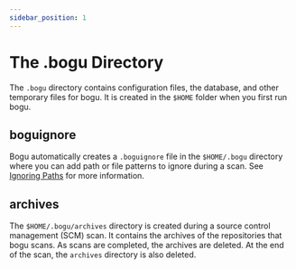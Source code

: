 ```yaml
---
sidebar_position: 1
---
```


# The .bogu Directory

The `.bogu` directory contains configuration files, the database, and other temporary files for bogu. It is created in the `$HOME` folder when you first run bogu.

## boguignore

Bogu automatically creates a `.boguignore` file in the `$HOME/.bogu` directory where you can add path or file patterns to ignore during a scan. See [Ignoring Paths](/docs/guides/ignore) for more information.

## archives

The `$HOME/.bogu/archives` directory is created during a source control management (SCM) scan. It contains the archives of the repositories that bogu scans. As scans are completed, the archives are deleted. At the end of the scan, the `archives` directory is also deleted.
